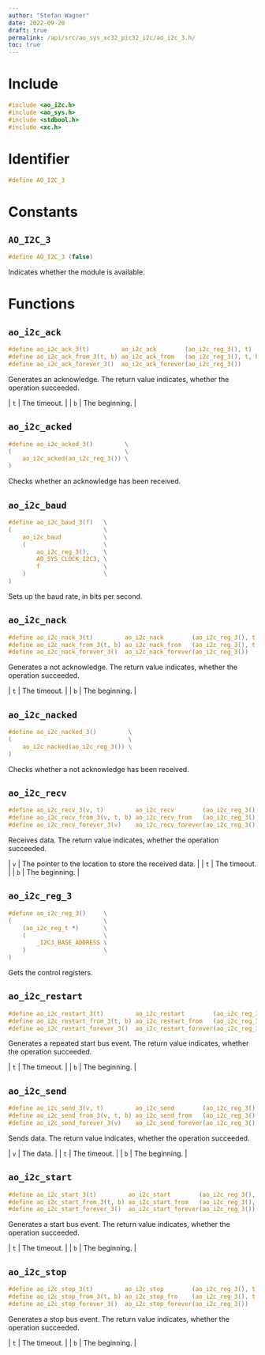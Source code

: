 ```yaml
---
author: "Stefan Wagner"
date: 2022-09-20
draft: true
permalink: /api/src/ao_sys_xc32_pic32_i2c/ao_i2c_3.h/
toc: true
---
```


# Include

```c
#include <ao_i2c.h>
#include <ao_sys.h>
#include <stdbool.h>
#include <xc.h>
```

# Identifier

```c
#define AO_I2C_3
```

# Constants

## `AO_I2C_3`

```c
#define AO_I2C_3 (false)
```

Indicates whether the module is available.

# Functions

## `ao_i2c_ack`

```c
#define ao_i2c_ack_3(t)         ao_i2c_ack        (ao_i2c_reg_3(), t)
#define ao_i2c_ack_from_3(t, b) ao_i2c_ack_from   (ao_i2c_reg_3(), t, b)
#define ao_i2c_ack_forever_3()  ao_i2c_ack_forever(ao_i2c_reg_3())
```

Generates an acknowledge. The return value indicates, whether the operation succeeded.

| `t` | The timeout. |
| `b` | The beginning. |

## `ao_i2c_acked`

```c
#define ao_i2c_acked_3()         \
(                                \
    ao_i2c_acked(ao_i2c_reg_3()) \
)
```

Checks whether an acknowledge has been received.

## `ao_i2c_baud`

```c
#define ao_i2c_baud_3(f)   \
(                          \
    ao_i2c_baud            \
    (                      \
        ao_i2c_reg_3(),    \
        AO_SYS_CLOCK_I2C3, \
        f                  \
    )                      \
)
```

Sets up the baud rate, in bits per second.

## `ao_i2c_nack`

```c
#define ao_i2c_nack_3(t)         ao_i2c_nack        (ao_i2c_reg_3(), t)
#define ao_i2c_nack_from_3(t, b) ao_i2c_nack_from   (ao_i2c_reg_3(), t, b)
#define ao_i2c_nack_forever_3()  ao_i2c_nack_forever(ao_i2c_reg_3())
```

Generates a not acknowledge. The return value indicates, whether the operation succeeded.

| `t` | The timeout. |
| `b` | The beginning. |

## `ao_i2c_nacked`

```c
#define ao_i2c_nacked_3()         \
(                                 \
    ao_i2c_nacked(ao_i2c_reg_3()) \
)
```

Checks whether a not acknowledge has been received.

## `ao_i2c_recv`

```c
#define ao_i2c_recv_3(v, t)         ao_i2c_recv        (ao_i2c_reg_3(), v, t)
#define ao_i2c_recv_from_3(v, t, b) ao_i2c_recv_from   (ao_i2c_reg_3(), v, t, b)
#define ao_i2c_recv_forever_3(v)    ao_i2c_recv_forever(ao_i2c_reg_3(), v)
```

Receives data. The return value indicates, whether the operation succeeded.

| `v` | The pointer to the location to store the received data. |
| `t` | The timeout. |
| `b` | The beginning. |

## `ao_i2c_reg_3`

```c
#define ao_i2c_reg_3()     \
(                          \
    (ao_i2c_reg_t *)       \
    (                      \
        _I2C3_BASE_ADDRESS \
    )                      \
)
```

Gets the control registers.

## `ao_i2c_restart`

```c
#define ao_i2c_restart_3(t)         ao_i2c_restart        (ao_i2c_reg_3(), t)
#define ao_i2c_restart_from_3(t, b) ao_i2c_restart_from   (ao_i2c_reg_3(), t, b)
#define ao_i2c_restart_forever_3()  ao_i2c_restart_forever(ao_i2c_reg_3())
```

Generates a repeated start bus event. The return value indicates, whether the operation succeeded.

| `t` | The timeout. |
| `b` | The beginning. |

## `ao_i2c_send`

```c
#define ao_i2c_send_3(v, t)         ao_i2c_send        (ao_i2c_reg_3(), v, t)
#define ao_i2c_send_from_3(v, t, b) ao_i2c_send_from   (ao_i2c_reg_3(), v, t, b)
#define ao_i2c_send_forever_3(v)    ao_i2c_send_forever(ao_i2c_reg_3(), v)
```

Sends data. The return value indicates, whether the operation succeeded.

| `v` | The data. |
| `t` | The timeout. |
| `b` | The beginning. |

## `ao_i2c_start`

```c
#define ao_i2c_start_3(t)         ao_i2c_start        (ao_i2c_reg_3(), t)
#define ao_i2c_start_from_3(t, b) ao_i2c_start_from   (ao_i2c_reg_3(), t, b)
#define ao_i2c_start_forever_3()  ao_i2c_start_forever(ao_i2c_reg_3())
```

Generates a start bus event. The return value indicates, whether the operation succeeded.

| `t` | The timeout. |
| `b` | The beginning. |

## `ao_i2c_stop`

```c
#define ao_i2c_stop_3(t)         ao_i2c_stop        (ao_i2c_reg_3(), t)
#define ao_i2c_stop_from_3(t, b) ao_i2c_stop_fro    (ao_i2c_reg_3(), t, b)
#define ao_i2c_stop_forever_3()  ao_i2c_stop_forever(ao_i2c_reg_3())
```

Generates a stop bus event. The return value indicates, whether the operation succeeded.

| `t` | The timeout. |
| `b` | The beginning. |
